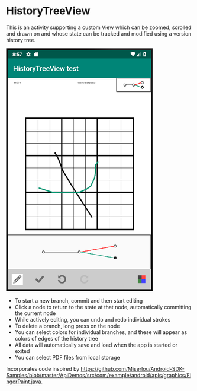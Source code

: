 # HistoryTreeView
This is an activity supporting a custom View which can be zoomed, scrolled and drawn on and whose state can be tracked and modified using a version history tree.

<img src = "https://github.com/sglasman/HistoryTreeView/blob/master/screenshot2.png"/>

* To start a new branch, commit and then start editing
* Click a node to return to the state at that node, automatically committing the current node
* While actively editing, you can undo and redo individual strokes
* To delete a branch, long press on the node
* You can select colors for individual branches, and these will appear as colors of edges of the history tree
* All data will automatically save and load when the app is started or exited
* You can select PDF files from local storage

Incorporates code inspired by https://github.com/Miserlou/Android-SDK-Samples/blob/master/ApiDemos/src/com/example/android/apis/graphics/FingerPaint.java.

